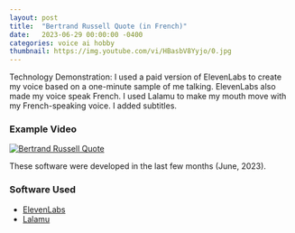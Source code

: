 ```yaml
---
layout: post
title:  "Bertrand Russell Quote (in French)"
date:   2023-06-29 00:00:00 -0400
categories: voice ai hobby
thumbnail: https://img.youtube.com/vi/HBasbV8Yyjo/0.jpg
---
```


Technology Demonstration: 
I used a paid version of ElevenLabs to create my voice based on a one-minute sample of me talking. ElevenLabs also made my voice speak French. I used Lalamu to make my mouth move with my French-speaking voice. I added subtitles.

### Example Video
[![Bertrand Russell Quote](https://img.youtube.com/vi/HBasbV8Yyjo/0.jpg)](https://www.youtube.com/watch?v=HBasbV8Yyjo)

These software were developed in the last few months (June, 2023).

### Software Used
- [ElevenLabs](https://beta.elevenlabs.io/)
- [Lalamu](https://lalamu.studio/)

